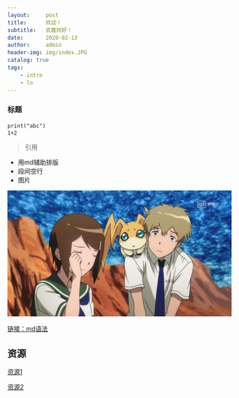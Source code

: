 ```yaml
---
layout:     post
title:      欢迎！
subtitle:   武嘉同好！
date:       2020-02-13
author:     admin
header-img: img/index.JPG
catalog: true
tags:
    - intro
	- lo
---
```


### 标题

```
print("abc")
1+2
```

> 引用

- 用md辅助排版
- 段间空行
- 图片

![图片](https://raw.githubusercontent.com/TakariFansClub/takarifansclub.github.io/master/img/test.png)

[链接：md语法](https://www.jianshu.com/p/1e402922ee32)

## 资源
[资源1](https://github.com/TakariFansClub/takarifansclub.github.io/raw/master/res/test.docx)

[资源2](https://github.com/TakariFansClub/takarifansclub.github.io/raw/master/res/test.pdf)
